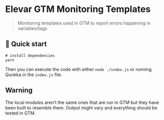 # Elevar GTM Monitoring Templates

> Monitoring templates used in GTM to report errors happening in variables/tags

## 🚀 Quick start

```
# install dependencies
yarn
```

Then you can execute the code with either `node ./index.js` or running Quokka in the `index.js` file.

## Warning

The local modules aren't the same ones that are run in GTM but they have been built to resemble them. Output might vary and everything should be tested in GTM.
